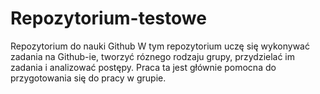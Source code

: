 # Repozytorium-testowe
Repozytorium do nauki Github
W tym repozytorium uczę się wykonywać zadania na Github-ie, tworzyć róznego rodzaju grupy, przydzielać im zadania i analizować postępy.
Praca ta jest głównie pomocna do przygotowania się do pracy w grupie.

